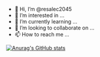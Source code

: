 - 👋 Hi, I’m @resalec2045
- 👀 I’m interested in ...
- 🌱 I’m currently learning ...
- 💞️ I’m looking to collaborate on ...
- 📫 How to reach me ...

[![Anurag's GitHub stats](https://github-readme-stats.vercel.app/api?resalec2045=anuraghazra)](https://github.com/anuraghazra/github-readme-stats)
